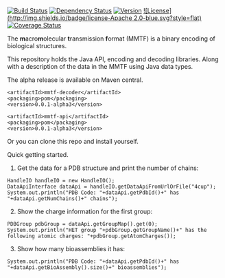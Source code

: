 [![Build Status](https://travis-ci.org/rcsb/mmtf-java.svg?branch=master)](https://travis-ci.org/rcsb/mmtf-java)
[![Dependency Status](https://www.versioneye.com/user/projects/56feb8e5fcd19a0039f1553c/badge.svg?style=flat)](https://www.versioneye.com/user/projects/56feb8e5fcd19a0039f1553c)
[![Version](http://img.shields.io/badge/version-0.0.1alpha3-blue.svg?style=flat)](http://biojava.org/wiki/BioJava:Download) [![License](http://img.shields.io/badge/license-Apache 2.0-blue.svg?style=flat)](https://github.com/rcsb/mmtf-java/blob/master/LICENSE.txt)
[![Coverage Status](https://coveralls.io/repos/github/rcsb/mmtf-java/badge.svg?branch=master)](https://coveralls.io/github/rcsb/mmtf-java?branch=master)


The **m**acro**m**olecular **t**ransmission **f**ormat (MMTF) is a binary encoding of biological structures.

This repository holds the Java API, encoding and decoding libraries. Along with a description of the data in the MMTF using Java data types.


The alpha release is available on Maven central.

```<groupId>org.rcsb</groupId>
<artifactId>mmtf-decoder</artifactId>
<packaging>pom</packaging>
<version>0.0.1-alpha3</version>
```

```<groupId>org.rcsb</groupId>
<artifactId>mmtf-api</artifactId>
<packaging>pom</packaging>
<version>0.0.1-alpha3</version>
```

Or you can clone this repo and install yourself.


Quick getting started.

1) Get the data for a PDB structure and print the number of chains:
```
HandleIO handleIO = new HandleIO();
DataApiInterface dataApi = handleIO.getDataApiFromUrlOrFile("4cup");
System.out.println("PDB Code: "+dataApi.getPdbId()+" has "+dataApi.getNumChains()+" chains");
```

2) Show the charge information for the first group:
```
PDBGroup pdbGroup = dataApi.getGroupMap().get(0);
System.out.println("HET group "+pdbGroup.getGroupName()+" has the following atomic charges: "+pdbGroup.getAtomCharges());
```

3) Show how many bioassemblies it has:
```
System.out.println("PDB Code: "+dataApi.getPdbId()+" has "+dataApi.getBioAssembly().size()+" bioassemblies");
```
